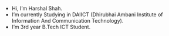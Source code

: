 - Hi, I’m Harshal Shah.
- I’m currently Studying in DAIICT (Dhirubhai Ambani Institute of Information And Communication Technology).
- I’m 3rd year B.Tech ICT Student.


<!---
harshal2911/harshal2911 is a ✨ special ✨ repository because its `README.md` (this file) appears on your GitHub profile.
You can click the Preview link to take a look at your changes.
--->
